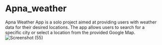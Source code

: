 # Apna_weather
Apna Weather App is a solo project aimed at providing users with weather data for their desired locations. The app allows users to search for a specific city or select a location from the provided Google Map.
![Screenshot (55)]()
